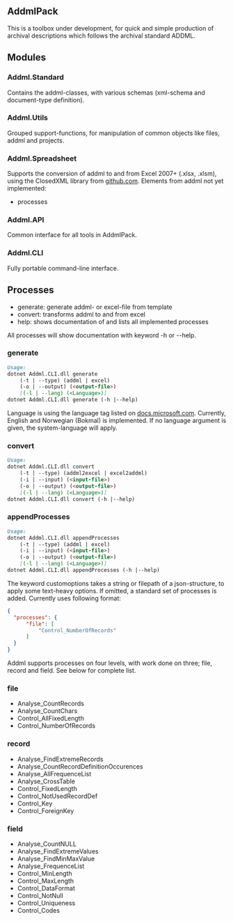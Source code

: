 ## AddmlPack
This is a toolbox under development, for quick and simple production of archival descriptions which follows the archival standard ADDML. 

## Modules

### Addml.Standard
Contains the addml-classes, with various schemas (xml-schema and document-type definition).

### Addml.Utils
Grouped support-functions, for manipulation of common objects like files, addml and projects.

### Addml.Spreadsheet
Supports the conversion of addml to and from Excel 2007+ (.xlsx, .xlsm), using the ClosedXML library from [github.com](https://github.com/ClosedXML/ClosedXML).
Elements from addml not yet implemented:
- processes

### Addml.API
Common interface for all tools in AddmlPack.

### Addml.CLI
Fully portable command-line interface.

## Processes
- generate: generate addml- or excel-file from template
- convert: transforms addml to and from excel
- help: shows documentation of and lists all implemented processes

All processes will show documentation with keyword -h or --help.

### generate
```markdown
Usage:
dotnet Addml.CLI.dll generate
    (-t | --type) (addml | excel)
    (-o | --output) (<output-file>)
    [(-l | --lang) (<Language>)]
dotnet Addml.CLI.dll generate (-h |--help)
```
Language is using the language tag listed on [docs.microsoft.com](https://docs.microsoft.com/en-us/openspecs/windows_protocols/ms-lcid/a9eac961-e77d-41a6-90a5-ce1a8b0cdb9c). Currently, English and Norwegian (Bokmal) is implemented. If no language argument is given, the system-language will apply.

### convert
```markdown
Usage:
dotnet Addml.CLI.dll convert
    (-t | --type) (addml2excel | excel2addml)
    (-i | --input) (<input-file>)
    (-o | --output) (<output-file>)
    [(-l | --lang) (<Language>)]
dotnet Addml.CLI.dll convert (-h |--help)
```

### appendProcesses
```markdown
Usage:
dotnet Addml.CLI.dll appendProcesses
    (-t | --type) (addml | excel)
    (-i | --input) (<input-file>)
    (-o | --output) (<output-file>)
    [(-l | --lang) (<Language>)]
dotnet Addml.CLI.dll appendProcesses (-h |--help)
```
The keyword customoptions takes a string or filepath of a json-structure, to apply some text-heavy options. If omitted, a standard set of processes is added. Currently uses following format:

```json
{
  "processes": {
      "file": [
          "Control_NumberOfRecords"
      ]
  }
}
```
Addml supports processes on four levels, with work done on three; file, record and field. See below for complete list.

### file
- Analyse_CountRecords
- Analyse_CountChars
- Control_AllFixedLength
- Control_NumberOfRecords

### record
- Analyse_FindExtremeRecords
- Analyse_CountRecordDefinitionOccurences
- Analyse_AllFrequenceList
- Analyse_CrossTable
- Control_FixedLength
- Control_NotUsedRecordDef
- Control_Key
- Control_ForeignKey

### field
- Analyse_CountNULL
- Analyse_FindExtremeValues
- Analyse_FindMinMaxValue
- Analyse_FrequenceList
- Control_MinLength
- Control_MaxLength
- Control_DataFormat
- Control_NotNull
- Control_Uniqueness
- Control_Codes

